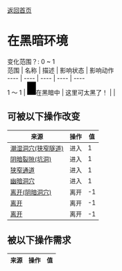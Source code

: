 [返回首页](index.md)  
# 在黑暗环境  
变化范围？: 0 ~ 1  
范围  |  名称  |  描述  |  影响状态  |  影响动作  
----  |  ----  |  ----  |  ----  |  ----  
1 ～ 1  |  <img decoding="async" src="Sprite/Darkness.png" style="width:20px;">在黑暗中  |  这里可太黑了！  |    |    
## 可被以下操作改变  
来源  |  操作  |  值  
----  |  ----  |  ----  
[潮湿洞穴(狭窄隧道)](DampChamberEntrance.md)  |  进入  |  1  
[阴暗裂隙(坑洞)](DarkChamberEntrance.md)  |  进入  |  1  
[狭窄通道](HighChamberEntrance.md)  |  进入  |  1  
[幽暗洞穴](DarkCaveEntrance.md)  |  进入  |  1  
[离开(阴暗洞穴)](DarkChamberExit.md)  |  离开  |  -1  
[离开](HighChamberExit.md)  |  离开  |  -1  
[离开](DarkCaveExit.md)  |  离开  |  -1  
## 被以下操作需求  
来源  |  操作  |  值  
----  |  ----  |  ----  
